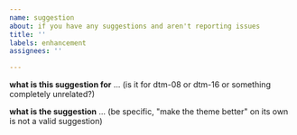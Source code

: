 ```yaml
---
name: suggestion
about: if you have any suggestions and aren't reporting issues
title: ''
labels: enhancement
assignees: ''

---
```


**what is this suggestion for**
... (is it for dtm-08 or dtm-16 or something completely unrelated?)

**what is the suggestion**
... (be specific, "make the theme better" on its own is not a valid suggestion)
